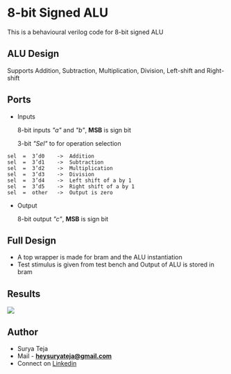 # 8-bit Signed ALU

This is a behavioural verilog code for 8-bit signed ALU

## ALU Design

Supports Addition, Subtraction, Multiplication, Division, 
Left-shift and Right-shift

## Ports
* Inputs

   8-bit inputs *"a"* and *"b"*, **MSB** is sign bit

   3-bit *"Sel"* to for operation selection

```
sel  =  3’d0 	-> 	Addition
sel  =  3’d1 	-> 	Subtraction	
sel  =  3’d2 	->	Multiplication
sel  =  3’d3 	-> 	Division
sel  =  3’d4 	-> 	Left shift of a by 1
sel  =  3’d5 	-> 	Right shift of a by 1
sel  =  other 	->	Output is zero

```
* Output

   8-bit output *"c"*, **MSB** is sign bit

## Full Design

* A  top wrapper is made for bram and the ALU instantiation
* Test stimulus is given from test bench and Output of ALU is stored in bram

## Results

![](https://github.com/TheSuryaTeja/Verilog/blob/master/ALU/Simulation_waveforms/ALU_Simulation.PNG?raw=true)


## Author
* Surya Teja 
* Mail - **heysuryateja@gmail.com**
* Connect on [Linkedin](https://www.linkedin.com/in/suryateja2000/)
